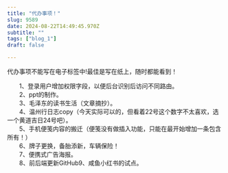 ```yaml
--- 
title: "代办事项！" 
slug: 9589
date: 2024-08-22T14:49:45.970Z 
subtitle: "" 
tags: ["blog_1"] 
draft: false

--- 
```



代办事项不能写在电子标签中!最佳是写在纸上，随时都能看到！  

　　1、登录用户增加权限字段，以便后台识别后访问不同路由。  
　　2、ppt的制作。  
　　3、毛泽东的读书生活（文章摘抄）。  
　　4、温州行日志copy（今天实际可以的，但看着22号这个数字不太喜欢，选一个黄道吉日24号吧）。  
　　5、手机便笺内容的搬迁（便笺没有做插入功能，只能在最开始增加一条包含所有！）  
　　6、牌子更换，备胎添新，车辆保险！  
　　7、便携式广告海报。  
　　8、前后端更新GitHub9、咸鱼小红书的试点。  
